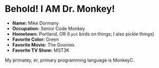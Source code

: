 # Behold! I AM Dr. Monkey!

* **Name:** Mike Dormany
* **Occupation:** Senior Code Monkey
* **Hometown:** Portland, OR (I ```put``` birds on things; I also pickle things)
* **Favorite Color:** Green
* **Favorite Movie:** The Goonies
* **Favorite TV Show:** MST3K

My primatey, er, primary programming language is MonkeyC.



